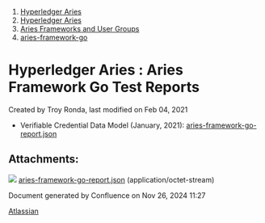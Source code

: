 1. [Hyperledger Aries](index.html)
2. [Hyperledger Aries](Hyperledger-Aries_18481154.html)
3. [Aries Frameworks and User Groups](Aries-Frameworks-and-User-Groups_18481290.html)
4. [aries-framework-go](aries-framework-go_18481606.html)

# Hyperledger Aries : Aries Framework Go Test Reports

Created by Troy Ronda, last modified on Feb 04, 2021

- Verifiable Credential Data Model (January, 2021): [aries-framework-go-report.json](attachments/18490589/18514727.json)

## Attachments:

![](images/icons/bullet_blue.gif) [aries-framework-go-report.json](attachments/18490589/18514727.json) (application/octet-stream)

Document generated by Confluence on Nov 26, 2024 11:27

[Atlassian](http://www.atlassian.com/)
